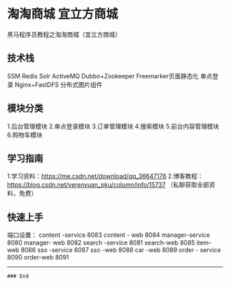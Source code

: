 # 淘淘商城  宜立方商城

黑马程序员教程之淘淘商城（宜立方商城）

## 技术栈
SSM
Redis
Solr
ActiveMQ
Dubbo+Zookeeper
Freemarker页面静态化
单点登录
Nginx+FastDFS  分布式图片组件


## 模块分类
1.后台管理模块
2.单点登录模块
3.订单管理模块
4.搜索模块
5.前台内容管理模块
6.购物车模块


## 学习指南
1.学习资料：https://me.csdn.net/download/qq_36647176
2.博客教程：https://blog.csdn.net/yerenyuan_pku/column/info/15737
（私聊获取全部资料，免费）

## 快速上手
端口设置： 
content  -service 8083
content - web     8084
manager-service 8080 
manager- web    8082
search -service 8081 
search-web  8085
item-web    8086
 sso -service   8087
  sso    -web   8088
  car -web      8089
  order - service 8090
  order-web 8091

----

```
### End
